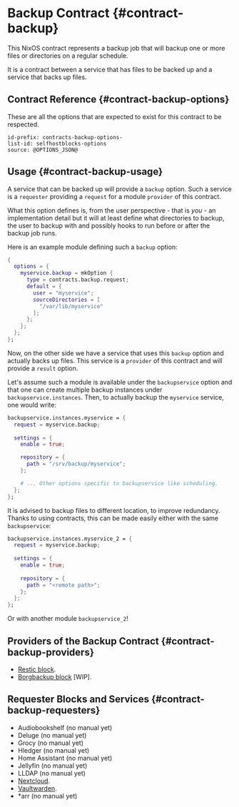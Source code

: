 # Backup Contract {#contract-backup}

This NixOS contract represents a backup job
that will backup one or more files or directories
on a regular schedule.

It is a contract between a service that has files to be backed up
and a service that backs up files.

## Contract Reference {#contract-backup-options}

These are all the options that are expected to exist for this contract to be respected.

```{=include=} options
id-prefix: contracts-backup-options-
list-id: selfhostblocks-options
source: @OPTIONS_JSON@
```

## Usage {#contract-backup-usage}

A service that can be backed up will provide a `backup` option.
Such a service is a `requester` providing a `request` for a module `provider` of this contract. 

What this option defines is, from the user perspective - that is _you_ - an implementation detail
but it will at least define what directories to backup,
the user to backup with
and possibly hooks to run before or after the backup job runs.

Here is an example module defining such a `backup` option:

```nix
{
  options = {
    myservice.backup = mkOption {
      type = contracts.backup.request;
      default = {
        user = "myservice";
        sourceDirectories = [
          "/var/lib/myservice"
        ];
      };
    };
  };
};
```

Now, on the other side we have a service that uses this `backup` option and actually backs up files.
This service is a `provider` of this contract and will provide a `result` option.

Let's assume such a module is available under the `backupservice` option
and that one can create multiple backup instances under `backupservice.instances`.
Then, to actually backup the `myservice` service, one would write:

```nix
backupservice.instances.myservice = {
  request = myservice.backup;
  
  settings = {
    enable = true;

    repository = {
      path = "/srv/backup/myservice";
    };

    # ... Other options specific to backupservice like scheduling.
  };
};
```

It is advised to backup files to different location, to improve redundancy.
Thanks to using contracts, this can be made easily either with the same `backupservice`:

```nix
backupservice.instances.myservice_2 = {
  request = myservice.backup;
  
  settings = {
    enable = true;
  
    repository = {
      path = "<remote path>";
    };
  };
};
```

Or with another module `backupservice_2`!

## Providers of the Backup Contract {#contract-backup-providers}

- [Restic block](blocks-restic.html).
- [Borgbackup block](blocks-borgbackup.html) [WIP].

## Requester Blocks and Services {#contract-backup-requesters}

- <!-- [ -->Audiobookshelf<!-- ](services-audiobookshelf.html). --> (no manual yet)
- <!-- [ -->Deluge<!--](services-deluge.html). --> (no manual yet)
- <!-- [ -->Grocy<!--](services-grocy.html). --> (no manual yet)
- <!-- [ -->Hledger<!--](services-hledger.html). --> (no manual yet)
- <!-- [ -->Home Assistant<!--](services-home-assistant.html). --> (no manual yet)
- <!-- [ -->Jellyfin<!--](services-jellyfin.html). --> (no manual yet)
- <!-- [ -->LLDAP<!--](blocks-ldap.html). --> (no manual yet)
- [Nextcloud](services-nextcloud.html#services-nextcloudserver-usage-backup).
- [Vaultwarden](services-vaultwarden.html#services-vaultwarden-backup).
- <!-- [ -->*arr<!--](services-arr.html). --> (no manual yet)
